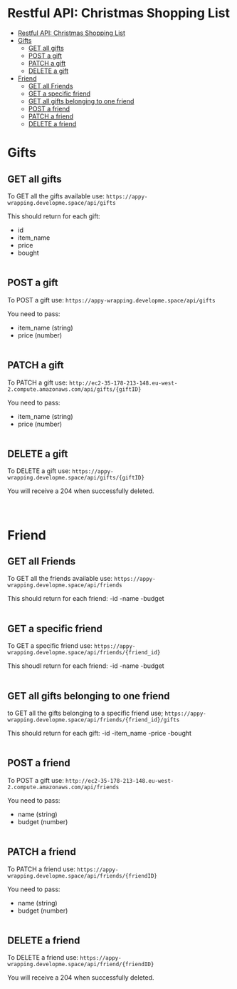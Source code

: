 # Restful API: Christmas Shopping List

- [Restful API: Christmas Shopping List](#restful-api-christmas-shopping-list)
- [Gifts](#gifts)
  - [GET all gifts](#get-all-gifts)
  - [POST a gift](#post-a-gift)
  - [PATCH a gift](#patch-a-gift)
  - [DELETE a gift](#delete-a-gift)
- [Friend](#friend)
  - [GET all Friends](#get-all-friends)
  - [GET a specific friend](#get-a-specific-friend)
  - [GET all gifts belonging to one friend](#get-all-gifts-belonging-to-one-friend)
  - [POST a friend](#post-a-friend)
  - [PATCH a friend](#patch-a-friend)
  - [DELETE a friend](#delete-a-friend)


# Gifts
## GET all gifts
To GET all the gifts available use:
`https://appy-wrapping.developme.space/api/gifts`

This should return for each gift:
- id
- item_name 
- price
- bought
<br><br>

## POST a gift
To POST a gift use:
`https://appy-wrapping.developme.space/api/gifts`

You need to pass:
- item_name (string)
- price (number)
<br><br>

## PATCH a gift
To PATCH a gift use:
`http://ec2-35-178-213-148.eu-west-2.compute.amazonaws.com/api/gifts/{giftID}`

You need to pass:
- item_name (string)
- price (number)
<br><br>

## DELETE a gift
To DELETE a gift use:
`https://appy-wrapping.developme.space/api/gifts/{giftID}`

You will receive a 204 when successfully deleted.
<br><br><br>



# Friend
## GET all Friends
To GET all the friends available use:
`https://appy-wrapping.developme.space/api/friends`

This should return for each friend:
-id
-name
-budget
<br><br>

## GET a specific friend
To GET a specific friend use:
`https://appy-wrapping.developme.space/api/friends/{friend_id}`

This shoudl return for each friend:
-id
-name
-budget
<br><br>

## GET all gifts belonging to one friend
to GET all the gifts belonging to a specific friend use;
`https://appy-wrapping.developme.space/api/friends/{friend_id}/gifts`

This should return for each gift:
-id
-item_name
-price
-bought
<br><br>

## POST a friend
To POST a gift use:
`http://ec2-35-178-213-148.eu-west-2.compute.amazonaws.com/api/friends`

You need to pass:
- name (string)
- budget (number)
<br><br>

## PATCH a friend
To PATCH a friend use:
`https://appy-wrapping.developme.space/api/friends/{friendID}`

You need to pass:
- name (string)
- budget (number)
<br><br>

## DELETE a friend
To DELETE a friend use:
`https://appy-wrapping.developme.space/api/friend/{friendID}`

You will receive a 204 when successfully deleted.